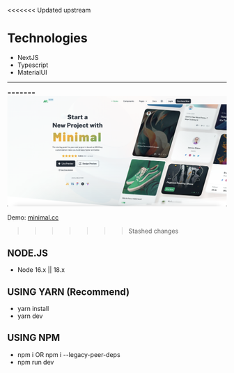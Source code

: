 <<<<<<< Updated upstream
# Technologies

- NextJS
- Typescript
- MaterialUI

---
=======
![project image](./public/project.png "Project Image")

Demo: [minimal.cc](https://minimals.cc/)
>>>>>>> Stashed changes

## NODE.JS

- Node 16.x || 18.x

## USING YARN (Recommend)

- yarn install
- yarn dev

## USING NPM

- npm i OR npm i --legacy-peer-deps
- npm run dev

